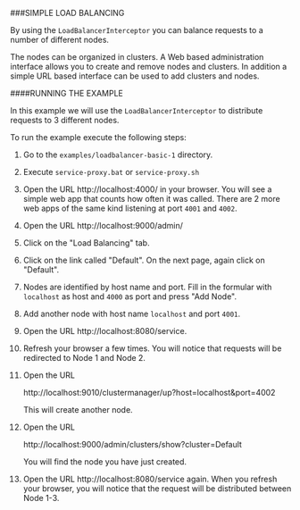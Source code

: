 ###SIMPLE LOAD BALANCING

By using the `LoadBalancerInterceptor` you can balance requests to a number of different nodes.

The nodes can be organized in clusters. A Web based administration interface allows you to create and remove nodes and
clusters. In addition a simple URL based interface can be used to add clusters and nodes. 


####RUNNING THE EXAMPLE

In this example we will use the `LoadBalancerInterceptor` to distribute requests to 3 different nodes. 

To run the example execute the following steps:

1. Go to the `examples/loadbalancer-basic-1` directory.

2. Execute `service-proxy.bat` or `service-proxy.sh`

3. Open the URL http://localhost:4000/ in your browser. 
   You will see a simple web app that counts how often it was called. There are 2 more web apps of the same kind
   listening at port `4001` and `4002`.

4. Open the URL http://localhost:9000/admin/

5. Click on the "Load Balancing" tab.

6. Click on the link called "Default". On the next page, again click on "Default".

7. Nodes are identified by host name and port. Fill in the formular with `localhost` as host and `4000` as port and
   press "Add Node".

8. Add another node with host name `localhost` and port `4001`.

9. Open the URL http://localhost:8080/service. 

10. Refresh your browser a few times. You will notice that requests will be redirected to Node 1 and Node 2.

11. Open the URL 

    http://localhost:9010/clustermanager/up?host=localhost&port=4002

    This will create another node.

12. Open the URL 

    http://localhost:9000/admin/clusters/show?cluster=Default

    You will find the node you have just created. 	

13. Open the URL http://localhost:8080/service again. When you refresh your browser, you will notice that the request will be
    distributed between Node 1-3.







